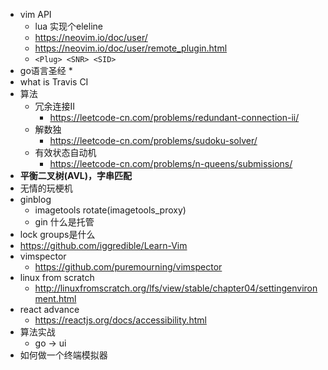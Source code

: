 - vim API
    * lua 实现个eleline
    * https://neovim.io/doc/user/
    * https://neovim.io/doc/user/remote_plugin.html
    * `<Plug> <SNR> <SID>`
- go语言圣经
    * 
- what is Travis CI
- 算法
    * 冗余连接II
        + https://leetcode-cn.com/problems/redundant-connection-ii/
    * 解数独
        + https://leetcode-cn.com/problems/sudoku-solver/
    * 有效状态自动机
        + https://leetcode-cn.com/problems/n-queens/submissions/
- **平衡二叉树(AVL)，字串匹配**
- 无情的玩梗机
- ginblog
    * imagetools rotate(imagetools\_proxy)
    * gin 什么是托管
- lock groups是什么
- https://github.com/iggredible/Learn-Vim
- vimspector
    * https://github.com/puremourning/vimspector
- linux from scratch
    * http://linuxfromscratch.org/lfs/view/stable/chapter04/settingenvironment.html
- react advance
    * https://reactjs.org/docs/accessibility.html
- 算法实战
    * go -> ui
- 如何做一个终端模拟器
